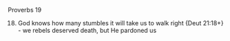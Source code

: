 Proverbs 19


18) God knows how many stumbles it will take us to walk right
  {Deut 21:18+} - we rebels deserved death, but He pardoned us
